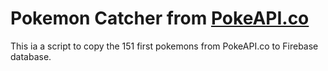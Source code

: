 # Pokemon Catcher from [PokeAPI.co](https://pokeapi.co/)

This ia a script to copy the 151 first pokemons from PokeAPI.co to Firebase database.
